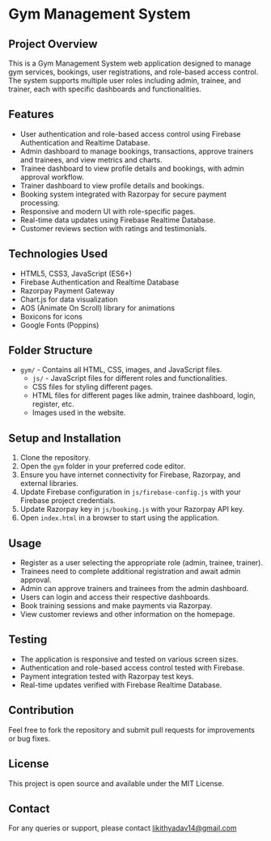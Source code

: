 # Gym Management System

## Project Overview
This is a Gym Management System web application designed to manage gym services, bookings, user registrations, and role-based access control. The system supports multiple user roles including admin, trainee, and trainer, each with specific dashboards and functionalities.

## Features
- User authentication and role-based access control using Firebase Authentication and Realtime Database.
- Admin dashboard to manage bookings, transactions, approve trainers and trainees, and view metrics and charts.
- Trainee dashboard to view profile details and bookings, with admin approval workflow.
- Trainer dashboard to view profile details and bookings.
- Booking system integrated with Razorpay for secure payment processing.
- Responsive and modern UI with role-specific pages.
- Real-time data updates using Firebase Realtime Database.
- Customer reviews section with ratings and testimonials.

## Technologies Used
- HTML5, CSS3, JavaScript (ES6+)
- Firebase Authentication and Realtime Database
- Razorpay Payment Gateway
- Chart.js for data visualization
- AOS (Animate On Scroll) library for animations
- Boxicons for icons
- Google Fonts (Poppins)

## Folder Structure
- `gym/` - Contains all HTML, CSS, images, and JavaScript files.
  - `js/` - JavaScript files for different roles and functionalities.
  - CSS files for styling different pages.
  - HTML files for different pages like admin, trainee dashboard, login, register, etc.
  - Images used in the website.

## Setup and Installation
1. Clone the repository.
2. Open the `gym` folder in your preferred code editor.
3. Ensure you have internet connectivity for Firebase, Razorpay, and external libraries.
4. Update Firebase configuration in `js/firebase-config.js` with your Firebase project credentials.
5. Update Razorpay key in `js/booking.js` with your Razorpay API key.
6. Open `index.html` in a browser to start using the application.

## Usage
- Register as a user selecting the appropriate role (admin, trainee, trainer).
- Trainees need to complete additional registration and await admin approval.
- Admin can approve trainers and trainees from the admin dashboard.
- Users can login and access their respective dashboards.
- Book training sessions and make payments via Razorpay.
- View customer reviews and other information on the homepage.

## Testing
- The application is responsive and tested on various screen sizes.
- Authentication and role-based access control tested with Firebase.
- Payment integration tested with Razorpay test keys.
- Real-time updates verified with Firebase Realtime Database.

## Contribution
Feel free to fork the repository and submit pull requests for improvements or bug fixes.

## License
This project is open source and available under the MIT License.

## Contact
For any queries or support, please contact likithyadav14@gmail.com
